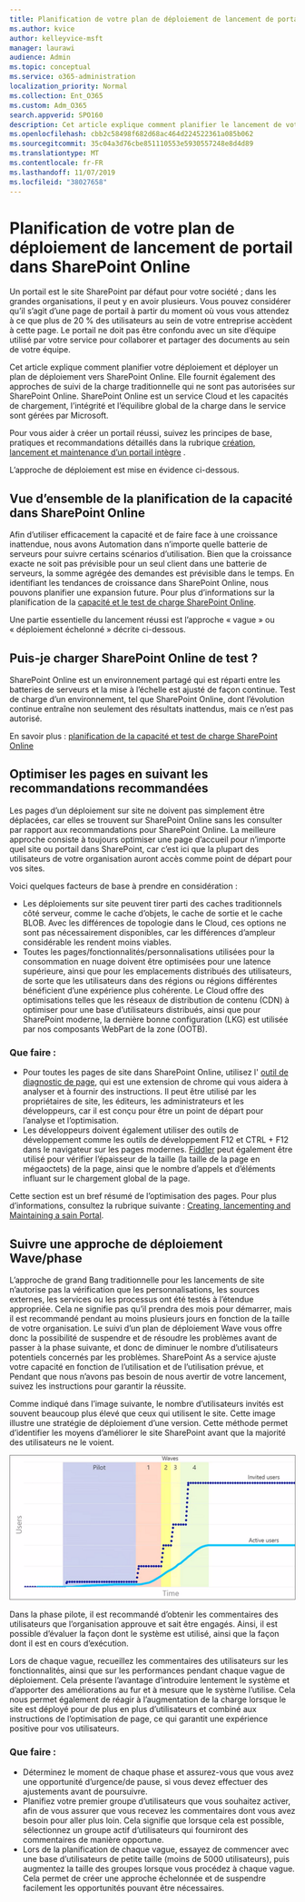 ```yaml
---
title: Planification de votre plan de déploiement de lancement de portail dans SharePoint Online
ms.author: kvice
author: kelleyvice-msft
manager: laurawi
audience: Admin
ms.topic: conceptual
ms.service: o365-administration
localization_priority: Normal
ms.collection: Ent_O365
ms.custom: Adm_O365
search.appverid: SPO160
description: Cet article explique comment planifier le lancement de votre portail dans SharePoint Online et les étapes à suivre pour réussir le lancement de votre portail.
ms.openlocfilehash: cbb2c58498f682d68ac464d224522361a085b062
ms.sourcegitcommit: 35c04a3d76cbe851110553e5930557248e8d4d89
ms.translationtype: MT
ms.contentlocale: fr-FR
ms.lasthandoff: 11/07/2019
ms.locfileid: "38027658"
---
```

# <a name="planning-your-portal-launch-roll-out-plan-in-sharepoint-online"></a>Planification de votre plan de déploiement de lancement de portail dans SharePoint Online
Un portail est le site SharePoint par défaut pour votre société ; dans les grandes organisations, il peut y en avoir plusieurs. Vous pouvez considérer qu’il s’agit d’une page de portail à partir du moment où vous vous attendez à ce que plus de 20 % des utilisateurs au sein de votre entreprise accèdent à cette page. Le portail ne doit pas être confondu avec un site d’équipe utilisé par votre service pour collaborer et partager des documents au sein de votre équipe.

Cet article explique comment planifier votre déploiement et déployer un plan de déploiement vers SharePoint Online. Elle fournit également des approches de suivi de la charge traditionnelle qui ne sont pas autorisées sur SharePoint Online. SharePoint Online est un service Cloud et les capacités de chargement, l’intégrité et l’équilibre global de la charge dans le service sont gérées par Microsoft.

Pour vous aider à créer un portail réussi, suivez les principes de base, pratiques et recommandations détaillés dans la rubrique [création, lancement et maintenance d’un portail intègre](https://go.microsoft.com/fwlink/?linkid=2105838) . 

L’approche de déploiement est mise en évidence ci-dessous.

## <a name="overview-of-capacity-planning-in-sharepoint-online"></a>Vue d’ensemble de la planification de la capacité dans SharePoint Online
Afin d’utiliser efficacement la capacité et de faire face à une croissance inattendue, nous avons Automation dans n’importe quelle batterie de serveurs pour suivre certains scénarios d’utilisation. Bien que la croissance exacte ne soit pas prévisible pour un seul client dans une batterie de serveurs, la somme agrégée des demandes est prévisible dans le temps. En identifiant les tendances de croissance dans SharePoint Online, nous pouvons planifier une expansion future. Pour plus d’informations sur la planification de la [capacité et le test de charge SharePoint Online](https://docs.microsoft.com/office365/enterprise/capacity-planning-and-load-testing-sharepoint-online).

Une partie essentielle du lancement réussi est l’approche « vague » ou « déploiement échelonné » décrite ci-dessous. 

## <a name="can-i-load-test-sharepoint-online"></a>Puis-je charger SharePoint Online de test ?
SharePoint Online est un environnement partagé qui est réparti entre les batteries de serveurs et la mise à l’échelle est ajusté de façon continue. Test de charge d’un environnement, tel que SharePoint Online, dont l’évolution continue entraîne non seulement des résultats inattendus, mais ce n’est pas autorisé. 

En savoir plus : [planification de la capacité et test de charge SharePoint Online](https://docs.microsoft.com/office365/enterprise/capacity-planning-and-load-testing-sharepoint-online)

## <a name="optimize-pages-by-following-recommended-guidelines"></a>Optimiser les pages en suivant les recommandations recommandées
Les pages d’un déploiement sur site ne doivent pas simplement être déplacées, car elles se trouvent sur SharePoint Online sans les consulter par rapport aux recommandations pour SharePoint Online. La meilleure approche consiste à toujours optimiser une page d’accueil pour n’importe quel site ou portail dans SharePoint, car c’est ici que la plupart des utilisateurs de votre organisation auront accès comme point de départ pour vos sites.

Voici quelques facteurs de base à prendre en considération :
- Les déploiements sur site peuvent tirer parti des caches traditionnels côté serveur, comme le cache d’objets, le cache de sortie et le cache BLOB. Avec les différences de topologie dans le Cloud, ces options ne sont pas nécessairement disponibles, car les différences d’ampleur considérable les rendent moins viables.
- Toutes les pages/fonctionnalités/personnalisations utilisées pour la consommation en nuage doivent être optimisées pour une latence supérieure, ainsi que pour les emplacements distribués des utilisateurs, de sorte que les utilisateurs dans des régions ou régions différentes bénéficient d’une expérience plus cohérente. Le Cloud offre des optimisations telles que les réseaux de distribution de contenu (CDN) à optimiser pour une base d’utilisateurs distribués, ainsi que pour SharePoint moderne, la dernière bonne configuration (LKG) est utilisée par nos composants WebPart de la zone (OOTB).

### <a name="what-to-do"></a>Que faire :
 - Pour toutes les pages de site dans SharePoint Online, utilisez l' [outil de diagnostic de page](https://aka.ms/perftool), qui est une extension de chrome qui vous aidera à analyser et à fournir des instructions. Il peut être utilisé par les propriétaires de site, les éditeurs, les administrateurs et les développeurs, car il est conçu pour être un point de départ pour l’analyse et l’optimisation.
 - Les développeurs doivent également utiliser des outils de développement comme les outils de développement F12 et CTRL + F12 dans le navigateur sur les pages modernes. [Fiddler](https://www.telerik.com/download/fiddler) peut également être utilisé pour vérifier l’épaisseur de la taille (la taille de la page en mégaoctets) de la page, ainsi que le nombre d’appels et d’éléments influant sur le chargement global de la page. 

Cette section est un bref résumé de l’optimisation des pages.  Pour plus d’informations, consultez la rubrique suivante : [Creating, lancementing and Maintaining a sain Portal](https://go.microsoft.com/fwlink/?linkid=2105838).

## <a name="follow-a-wave--phased-roll-out-approach"></a>Suivre une approche de déploiement Wave/phase
L’approche de grand Bang traditionnelle pour les lancements de site n’autorise pas la vérification que les personnalisations, les sources externes, les services ou les processus ont été testés à l’étendue appropriée. Cela ne signifie pas qu’il prendra des mois pour démarrer, mais il est recommandé pendant au moins plusieurs jours en fonction de la taille de votre organisation. Le suivi d’un plan de déploiement Wave vous offre donc la possibilité de suspendre et de résoudre les problèmes avant de passer à la phase suivante, et donc de diminuer le nombre d’utilisateurs potentiels concernés par les problèmes. SharePoint As a service ajuste votre capacité en fonction de l’utilisation et de l’utilisation prévue, et Pendant que nous n’avons pas besoin de nous avertir de votre lancement, suivez les instructions pour garantir la réussite.
  
Comme indiqué dans l’image suivante, le nombre d’utilisateurs invités est souvent beaucoup plus élevé que ceux qui utilisent le site. Cette image illustre une stratégie de déploiement d’une version. Cette méthode permet d’identifier les moyens d’améliorer le site SharePoint avant que la majorité des utilisateurs ne le voient.
  
![Graphique présentant les utilisateurs invités et actifs](media/0bc14a20-9420-4986-b9b9-fbcd2c6e0fb9.png)
  
Dans la phase pilote, il est recommandé d’obtenir les commentaires des utilisateurs que l’organisation approuve et sait être engagés. Ainsi, il est possible d’évaluer la façon dont le système est utilisé, ainsi que la façon dont il est en cours d’exécution.
  
Lors de chaque vague, recueillez les commentaires des utilisateurs sur les fonctionnalités, ainsi que sur les performances pendant chaque vague de déploiement. Cela présente l’avantage d’introduire lentement le système et d’apporter des améliorations au fur et à mesure que le système l’utilise. Cela nous permet également de réagir à l’augmentation de la charge lorsque le site est déployé pour de plus en plus d’utilisateurs et combiné aux instructions de l’optimisation de page, ce qui garantit une expérience positive pour vos utilisateurs.

### <a name="what-to-do"></a>Que faire :
- Déterminez le moment de chaque phase et assurez-vous que vous avez une opportunité d’urgence/de pause, si vous devez effectuer des ajustements avant de poursuivre.
- Planifiez votre premier groupe d’utilisateurs que vous souhaitez activer, afin de vous assurer que vous recevez les commentaires dont vous avez besoin pour aller plus loin. Cela signifie que lorsque cela est possible, sélectionnez un groupe actif d’utilisateurs qui fourniront des commentaires de manière opportune.
- Lors de la planification de chaque vague, essayez de commencer avec une base d’utilisateurs de petite taille (moins de 5000 utilisateurs), puis augmentez la taille des groupes lorsque vous procédez à chaque vague. Cela permet de créer une approche échelonnée et de suspendre facilement les opportunités pouvant être nécessaires.
